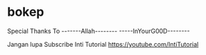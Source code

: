 # bokep
Special Thanks To
-------Allah--------
-----InYourG00D--------

Jangan lupa Subscribe Inti Tutorial 
https://youtube.com/IntiTutorial
